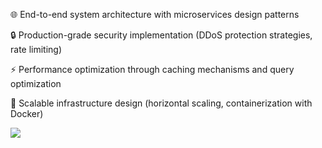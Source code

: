 

🌐 End-to-end system architecture with microservices design patterns

🔒 Production-grade security implementation (DDoS protection strategies, rate limiting)

⚡ Performance optimization through caching mechanisms and query optimization

🐳 Scalable infrastructure design (horizontal scaling, containerization with Docker)

<img src="https://i.ytimg.com/vi/mb5f86qPwYU/hq720.jpg?sqp=-oaymwEhCK4FEIIDSFryq4qpAxMIARUAAAAAGAElAADIQj0AgKJD&rs=AOn4CLAPHX_Ma_l5dOpQX9FyZzt_ms9QdQ"/>
